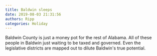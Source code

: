 ```yaml
---
title: Baldwin sleeps
date: 2019-08-03 21:31:56
authors: Ripp
categories: Holiday
---
```


 Baldwin County is just a money pot for the rest of Alabama.   All of these people in Baldwin just waiting to be taxed and governed.  Even the legislative districts are mapped out to dilute Baldwin's true potential.